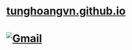 <h1><a href="https://t">tunghoangvn.github.io</a><h1>

<h1><a href="mailto: hoangtungdragon@gmail.com"><img src="https://upload.wikimedia.org/wikipedia/commons/thumb/7/7e/Gmail_icon_%282020%29.svg/512px-Gmail_icon_%282020%29.svg.png" alt="Gmail"></a><h1>
